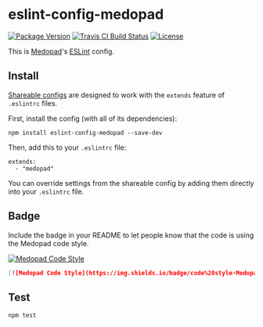 # eslint-config-medopad

[![Package Version](https://img.shields.io/npm/v/eslint-config-medopad.svg?style=flat-square)](https://npmjs.org/package/eslint-config-medopad)
[![Travis CI Build Status](https://img.shields.io/travis/Medopad/eslint-config-medopad/master.svg?style=flat-square)](https://travis-ci.org/Medopad/eslint-config-medopad)
[![License](http://img.shields.io/badge/license-MIT-green.svg?style=flat-square)](LICENSE)

This is [Medopad](http://medopad.com)'s [ESLint](http://eslint.org) config.

## Install

[Shareable configs](http://eslint.org/docs/developer-guide/shareable-configs) are designed to work with the `extends` feature of `.eslintrc` files.

First, install the config (with all of its dependencies):

```
npm install eslint-config-medopad --save-dev
```

Then, add this to your `.eslintrc` file:

```
extends:
  - "medopad"
```

You can override settings from the shareable config by adding them directly into your `.eslintrc` file.

## Badge

Include the badge in your README to let people know that the code is using the Medopad code style.

[![Medopad Code Style](https://img.shields.io/badge/code%20style-Medopad-brightgreen.svg?style=flat-square)](https://github.com/Medopad/eslint-config-medopad)

```markdown
[![Medopad Code Style](https://img.shields.io/badge/code%20style-Medopad-brightgreen.svg?style=flat-square)](https://github.com/Medopad/eslint-config-medopad)
```

## Test

```
npm test
```
